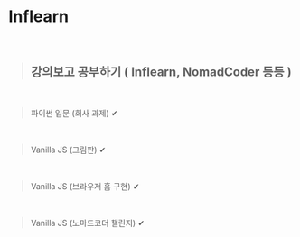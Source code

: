 # Inflearn

<br/>

> ## **강의보고 공부하기 ( Inflearn, NomadCoder 등등 )**

<br/>

> 파이썬 입문 (회사 과제)
✔

<br/>

> Vanilla JS (그림판)
✔

<br/>

> Vanilla JS (브라우저 홈 구현)
✔

<br/>

> Vanilla JS (노마드코더 챌린지) 
✔

<br/>